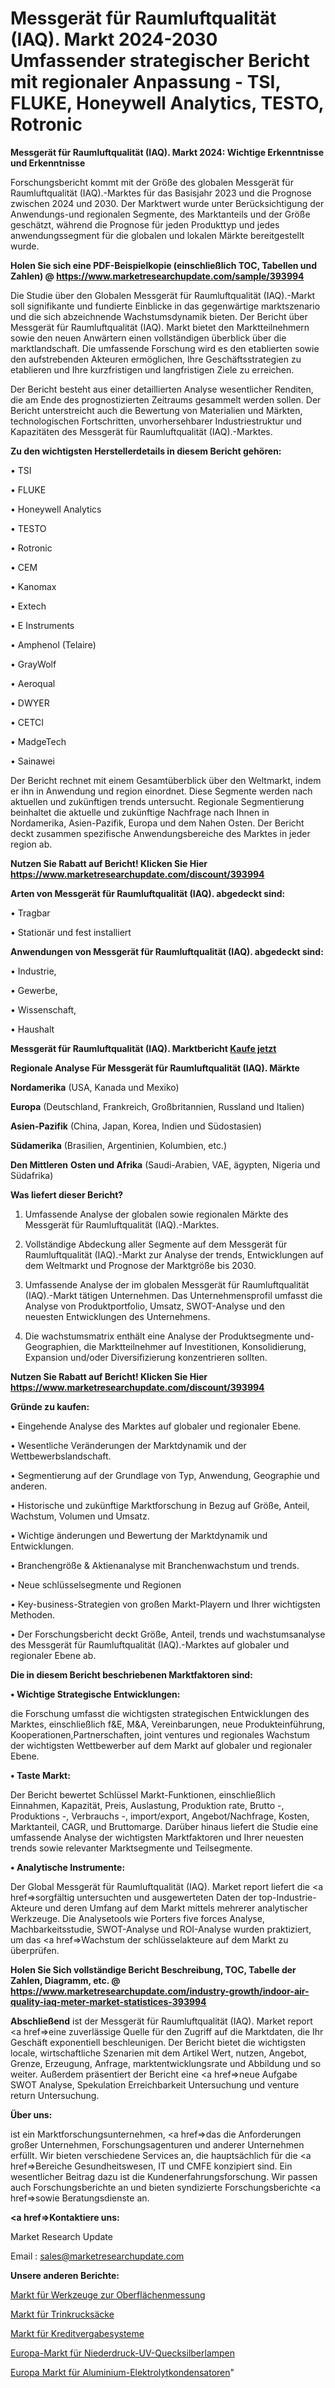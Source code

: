 # Messgerät für Raumluftqualität (IAQ). Markt 2024-2030 Umfassender strategischer Bericht mit regionaler Anpassung - TSI, FLUKE, Honeywell Analytics, TESTO, Rotronic

<strong>Messgerät für Raumluftqualität (IAQ). Markt 2024: Wichtige Erkenntnisse und Erkenntnisse</strong>

Forschungsbericht kommt mit der Größe des globalen Messgerät für Raumluftqualität (IAQ).-Marktes für das Basisjahr 2023 und die Prognose zwischen 2024 und 2030. Der Marktwert wurde unter Berücksichtigung der Anwendungs-und regionalen Segmente, des Marktanteils und der Größe geschätzt, während die Prognose für jeden Produkttyp und jedes anwendungssegment für die globalen und lokalen Märkte bereitgestellt wurde.

<strong>Holen Sie sich eine PDF-Beispielkopie (einschließlich TOC, Tabellen und Zahlen) @
</strong><strong><a href=https://www.marketresearchupdate.com/sample/393994><strong>https://www.marketresearchupdate.com/sample/393994</u></font></a></strong></strong>

Die Studie über den Globalen Messgerät für Raumluftqualität (IAQ).-Markt soll signifikante und fundierte Einblicke in das gegenwärtige marktszenario und die sich abzeichnende Wachstumsdynamik bieten. Der Bericht über Messgerät für Raumluftqualität (IAQ). Markt bietet den Marktteilnehmern sowie den neuen Anwärtern einen vollständigen überblick über die marktlandschaft. Die umfassende Forschung wird es den etablierten sowie den aufstrebenden Akteuren ermöglichen, Ihre Geschäftsstrategien zu etablieren und Ihre kurzfristigen und langfristigen Ziele zu erreichen.

Der Bericht besteht aus einer detaillierten Analyse wesentlicher Renditen, die am Ende des prognostizierten Zeitraums gesammelt werden sollen. Der Bericht unterstreicht auch die Bewertung von Materialien und Märkten, technologischen Fortschritten, unvorhersehbarer Industriestruktur und Kapazitäten des Messgerät für Raumluftqualität (IAQ).-Marktes.

<strong>Zu den wichtigsten Herstellerdetails in diesem Bericht gehören:</strong>

• TSI

• FLUKE

• Honeywell Analytics

• TESTO

• Rotronic

• CEM

• Kanomax

• Extech

• E Instruments

• Amphenol (Telaire)

• GrayWolf

• Aeroqual

• DWYER

• CETCI

• MadgeTech

• Sainawei

Der Bericht rechnet mit einem Gesamtüberblick über den Weltmarkt, indem er ihn in Anwendung und region einordnet. Diese Segmente werden nach aktuellen und zukünftigen trends untersucht. Regionale Segmentierung beinhaltet die aktuelle und zukünftige Nachfrage nach Ihnen in Nordamerika, Asien-Pazifik, Europa und dem Nahen Osten. Der Bericht deckt zusammen spezifische Anwendungsbereiche des Marktes in jeder region ab.

<strong>Nutzen Sie Rabatt auf Bericht! Klicken Sie Hier
</strong><strong><a href=https://www.marketresearchupdate.com/discount/393994>https://www.marketresearchupdate.com/discount/393994</b></u></font></strong></a>

<strong>Arten von Messgerät für Raumluftqualität (IAQ). abgedeckt sind:</strong>

• Tragbar

• Stationär und fest installiert

<strong>Anwendungen von Messgerät für Raumluftqualität (IAQ). abgedeckt sind:</strong>

• Industrie,

• Gewerbe,

• Wissenschaft,

• Haushalt

<strong>Messgerät für Raumluftqualität (IAQ). Marktbericht <a href=https://www.marketresearchupdate.com/buynow/393994>Kaufe jetzt</a></strong>

<strong>Regionale Analyse Für Messgerät für Raumluftqualität (IAQ). Märkte</strong>

<strong>Nordamerika</strong> (USA, Kanada und Mexiko)

<strong>Europa</strong> (Deutschland, Frankreich, Großbritannien, Russland und Italien)

<strong>Asien-Pazifik</strong> (China, Japan, Korea, Indien und Südostasien)

<strong>Südamerika</strong> (Brasilien, Argentinien, Kolumbien, etc.)

<strong>Den Mittleren</strong> <strong>Osten und Afrika</strong> (Saudi-Arabien, VAE, ägypten, Nigeria und Südafrika)

<strong>Was liefert dieser Bericht?</strong>

1. Umfassende Analyse der globalen sowie regionalen Märkte des Messgerät für Raumluftqualität (IAQ).-Marktes.

2. Vollständige Abdeckung aller Segmente auf dem Messgerät für Raumluftqualität (IAQ).-Markt zur Analyse der trends, Entwicklungen auf dem Weltmarkt und Prognose der Marktgröße bis 2030.

3. Umfassende Analyse der im globalen Messgerät für Raumluftqualität (IAQ).-Markt tätigen Unternehmen. Das Unternehmensprofil umfasst die Analyse von Produktportfolio, Umsatz, SWOT-Analyse und den neuesten Entwicklungen des Unternehmens.

4. Die wachstumsmatrix enthält eine Analyse der Produktsegmente und-Geographien, die Marktteilnehmer auf Investitionen, Konsolidierung, Expansion und/oder Diversifizierung konzentrieren sollten.

<strong>Nutzen Sie Rabatt auf Bericht! Klicken Sie Hier
</strong><strong><a href=https://www.marketresearchupdate.com/discount/393994>https://www.marketresearchupdate.com/discount/393994</b></u></font></strong></a>

<strong>Gründe zu kaufen:</strong>

• Eingehende Analyse des Marktes auf globaler und regionaler Ebene.

• Wesentliche Veränderungen der Marktdynamik und der Wettbewerbslandschaft.

• Segmentierung auf der Grundlage von Typ, Anwendung, Geographie und anderen.

• Historische und zukünftige Marktforschung in Bezug auf Größe, Anteil, Wachstum, Volumen und Umsatz.

• Wichtige änderungen und Bewertung der Marktdynamik und Entwicklungen.

• Branchengröße &amp; Aktienanalyse mit Branchenwachstum und trends.

• Neue schlüsselsegmente und Regionen

• Key-business-Strategien von großen Markt-Playern und Ihrer wichtigsten Methoden.

• Der Forschungsbericht deckt Größe, Anteil, trends und wachstumsanalyse des Messgerät für Raumluftqualität (IAQ).-Marktes auf globaler und regionaler Ebene ab.

<strong>Die in diesem Bericht beschriebenen Marktfaktoren sind:</strong>

<strong>• Wichtige Strategische Entwicklungen:</strong>

die Forschung umfasst die wichtigsten strategischen Entwicklungen des Marktes, einschließlich f&amp;E, M&amp;A, Vereinbarungen, neue Produkteinführung, Kooperationen,Partnerschaften, joint ventures und regionales Wachstum der wichtigsten Wettbewerber auf dem Markt auf globaler und regionaler Ebene.

<strong>• Taste Markt:</strong>

Der Bericht bewertet Schlüssel Markt-Funktionen, einschließlich Einnahmen, Kapazität, Preis, Auslastung, Produktion rate, Brutto -, Produktions -, Verbrauchs -, import/export, Angebot/Nachfrage, Kosten, Marktanteil, CAGR, und Bruttomarge. Darüber hinaus liefert die Studie eine umfassende Analyse der wichtigsten Marktfaktoren und Ihrer neuesten trends sowie relevanter Marktsegmente und Teilsegmente.

<strong>• Analytische Instrumente:</strong>

Der Global Messgerät für Raumluftqualität (IAQ). Market report liefert die <a href=>sorgf</a>ältig untersuchten und ausgewerteten Daten der top-Industrie-Akteure und deren Umfang auf dem Markt mittels mehrerer analytischer Werkzeuge. Die Analysetools wie Porters five forces Analyse, Machbarkeitsstudie, SWOT-Analyse und ROI-Analyse wurden praktiziert, um das <a href=>Wachstum</a> der schlüsselakteure auf dem Markt zu überprüfen.

<strong>Holen Sie Sich vollständige Bericht Beschreibung, TOC, Tabelle der Zahlen, Diagramm, etc. @ </strong><strong><a href=https://www.marketresearchupdate.com/industry-growth/indoor-air-quality-iaq-meter-market-statistices-393994>https://www.marketresearchupdate.com/industry-growth/indoor-air-quality-iaq-meter-market-statistices-393994</a></font></strong>

<strong>Abschließend</strong> ist der Messgerät für Raumluftqualität (IAQ). Market report <a href=>eine</a> zuverlässige Quelle für den Zugriff auf die Marktdaten, die Ihr Geschäft exponentiell beschleunigen. Der Bericht bietet die wichtigsten locale, wirtschaftliche Szenarien mit dem Artikel Wert, nutzen, Angebot, Grenze, Erzeugung, Anfrage, marktentwicklungsrate und Abbildung und so weiter. Außerdem präsentiert der Bericht eine <a href=>neue</a> Aufgabe SWOT Analyse, Spekulation Erreichbarkeit Untersuchung und venture return Untersuchung.

<strong>Über uns:</strong>

 ist ein Marktforschungsunternehmen, <a href=>das</a> die Anforderungen großer Unternehmen, Forschungsagenturen und anderer Unternehmen erfüllt. Wir bieten verschiedene Services an, die hauptsächlich für die <a href=>Bereiche</a> Gesundheitswesen, IT und CMFE konzipiert sind. Ein wesentlicher Beitrag dazu ist die Kundenerfahrungsforschung. Wir passen auch Forschungsberichte an und bieten syndizierte Forschungsberichte <a href=>sowie</a> Beratungsdienste an.

<strong><a href=>Kontaktiere uns:</a></strong>

Market Research Update

Email : sales@marketresearchupdate.com

<strong>Unsere anderen Berichte:</strong>

<a href=https://www.linkedin.com/pulse/surface-measurement-equipment-tools-market-size-2f>Markt für Werkzeuge zur Oberflächenmessung</a>

<a href=https://www.linkedin.com/pulse/hydration-backpack-market-outlooks-2023-size>Markt für Trinkrucksäcke</a>

<a href=https://www.linkedin.com/pulse/lending-loan-origination-systems-market-size>Markt für Kreditvergabesysteme</a>

<a href=https://www.linkedin.com/pulse/europe-low-pressure-uv-mercury-lamps-market-continues>Europa-Markt für Niederdruck-UV-Quecksilberlampen</a>

<a href=https://www.linkedin.com/pulse/europe-aluminium-electrolytic-capacitors-market-challenges>Europa Markt für Aluminium-Elektrolytkondensatoren</a>"
